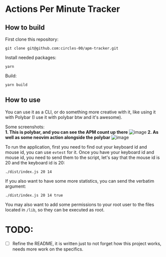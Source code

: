 # Actions Per Minute Tracker

## How to build

First clone this repository:

```shell
git clone git@github.com:circles-00/apm-tracker.git
```

Install needed packages:

```shell
yarn
```

Build:

```shell
yarn build
```

## How to use

You can use it as a CLI, or do something more creative with it, like using it with Polybar (I use it with polybar btw and it's awesome).

Some screenshots: <br>
**1. This is polybar, and you can see the APM count up there** 
![image](https://github.com/circles-00/apm-tracker/assets/42126548/3e47516e-9c77-41d5-9ded-ec2021b2fd51)
**2. As well as some neovim action alongside the polybar**
![image](https://github.com/circles-00/apm-tracker/assets/42126548/fcc8af3f-1de4-451d-8e7d-5948872dbaf0)

To run the application, first you need to find out your keyboard id and mouse id, you can use `evtest` for it.
Once you have your keyboard id and mouse id, you need to send them to the script, let's say that the mouse id is 20 and the keyboard id is 20:

```shell
./dist/index.js 20 14
```

If you also want to have some more statistics, you can send the verbatim argument:

```shell
./dist/index.js 20 14 true
```

You may also want to add some permissions to your root user to the files located in `/lib`, so they can be executed as root.

# TODO:
- [ ] Refine the README, it is written just to not forget how this project works, needs more work on the specifics.
